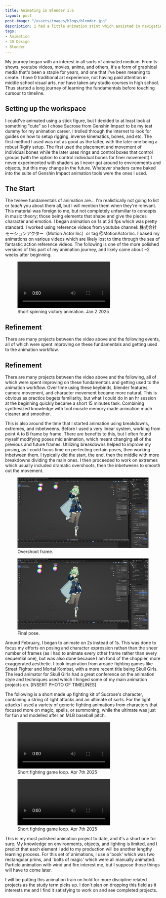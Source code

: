 ```yaml
---
title: Animating in Blender 3.6
layout: post
post-image: "/assets/images/blogs/blender.jpg"
description: I had a little animation stint which assisted in navigating in a 3d design space. It was fun to interact with a visual medium which I hadn't before, while studying some of the artistic theory essentials.
tags:
- Animation
- 3D Design
- Blender
---
```


My journey began with an interest in all sorts of animated medium. From tv shows, youtube videos, movies, anime, and others, it's a form of graphical media that's been a staple for years, and one that I've been meaning to create.
I have 0 traditional art experience, not having paid attention in middle school visual arts, nor have taken any studio courses in high school. Thus started a long journey of learning the fundamentals before touching cursour to timeline.

## Setting up the workspace

I could've animated using a stick figure, but I decided to at least look at something "cute" so I chose Sucrose from Genshin Impact to be my test dummy for my animation career. I trolled through the internet to look for guides on how to setup rigging, inverse kinematics, bones, and etc. The first method I used was not as good as the latter, with the later one being a robust Rigify setup. The first used the placement and movement of individual bones while the later uses rings and control boxes that control groups (with the option to control individual bones for finer movement)
I never experimented with shaders as I never got around to environments and objects, but this may change in the future. Whatever shaders came baked into the suite of Genshin Impact animation tools were the ones I used.

## The Start

The twleve fundamentals of animation are... I'm realistically not going to list or <em>teach</em> you about them all, but I will mention them when they're relevant. This material was foreign to me, but not completely unfamiliar to concepts in music theory; those being elements that shape and give the pieces character and emotion.
I began animation on 1s at 24 fps which was pretty standard. I worked using reference videos from youtube channel: 株式会社モーションアクター（Motion Actor Inc）or tag @MotionActorInc. I based my animations on various videos which are likely lost to time through the sea of fantastic action reference videos. The following is one of the more polished versions of this part of my animation journey, and likely came about ~2 weeks after beginning.

<figure>
    <video controls style="max-height: 60vh; width: auto;">
        <source src="/assets/images/blogs/SucroseSpin.mp4" type="video/mp4">
        Your browser does not support the video tag.
    </video>
    <figcaption>Short spinning victory animation. Jan 2 2025</figcaption>
</figure>

## Refinement

There are many projects between the video above and the following events, all of which were spent improving on these fundamentals and getting used to the animation workflow.

## Refinement

There are many projects between the video above and the following, all of which were spent improving on these fundamentals and getting used to the animation workflow. Over time using these keybinds, blender features, camera movement, and character movement became more natural. This is obvious as practice begets familiarity, but what I could do in an hr session at the beginning quickly became a short 15 minutes task. Combining synthesized knowledge with tool muscle memory made animation much cleaner and smoother. 

This is also around the time that I started animation using breakdowns, extremes, and inbetweens. Before I used a very linear system, working from point A to B frame by frame. There are benefits to this, but I often found myself modifying poses mid animation, which meant changing all of the previous and future frames. Utilizing breakdowns helped to improve my posing, as I could focus time on perfecting certain poses, then working inbetween them. I typically did the start, the end, then the middle with more breakdowns dividing the main ones. I then proceeded to work on extremes which usually included dramatic overshoots, then the inbetweens to smooth out the movement.

<figure>
    <img src="/assets/images/blogs/Overshoot1.jpg"
         alt="OVershoot example"
         style="max-height: 60vh; width: auto;">
    <figcaption>Overshoot frame.</figcaption>
</figure>

<figure>
    <img src="/assets/images/blogs/Overshoot2.jpg"
         alt="Overshoot example"
         style="max-height: 60vh; width: auto;">
    <figcaption>Final pose.</figcaption>
</figure>

Around February, I began to animate on 2s instead of 1s. This was done to focus my efforts on posing and character expression rathan than the sheer number of frames (as I had to animate every other frame rather than every sequential one), but was also done because I am fond of the choppier, more exaggerated aesthetic. I took inspiration from arcade fighting games like Street Fighter and Mortal Kombat, with a more recent title being Skull Girls. The lead animator for Skull Girls had a great conference on the animation style and techniques used which I hinged some of my main animation projects on. [INSERT PHOTO OF TIMELINES]  

The following is a short made up fighting kit of Sucrose's character, containing a string of light attacks and an ultimate of sorts. For the light attacks I used a variety of generic fighting animations from characters that focused more on magic, spells, or summoning, while the ultimate was just for fun and modelled after an MLB baseball pitch. 

<figure>
    <video controls style="max-height: 60vh; width: auto;">
        <source src="/assets/images/blogs/SucroseFightingPewPew.mp4" type="video/mp4">
        Your browser does not support the video tag.
    </video>
    <figcaption>Short fighting game loop. Apr 7th 2025</figcaption>
</figure>

<figure>
    <video controls style="max-height: 60vh; width: auto;">
        <source src="/assets/images/blogs/SucroseThrow.mp4" type="video/mp4">
        Your browser does not support the video tag.
    </video>
    <figcaption>Short fighting game loop. Apr 7th 2025</figcaption>
</figure>

This is my most polished animation project to date, and it's a short one for sure. My knowledge on environments, objects, and lighting is limited, and I predict that each element I add to my production will be another lengthy learning process. For this set of animations, I use a 'book' which was two rectangular prims, and 'bolts of magic' which were all manually animated. Particle animation with wind and fire interest me, but I suppose those things will have to come later. 

I will be putting this animation train on hold for more discipline related projects as the study term picks up. I don't plan on dropping this field as it interests me and I find it satisfying to work on and see completed projects. 